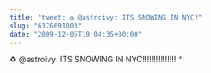 ```yaml
---
title: "tweet: ♻ @astroivy: ITS SNOWING IN NYC!"
slug: "6376691003"
date: "2009-12-05T19:04:35+00:00"
---
```

♻ @astroivy: ITS SNOWING IN NYC!!!!!!!!!!!!!!! *